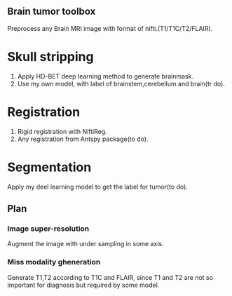 ## Brain tumor toolbox
Preprocess any Brain MRI image with format of nifti.(T1/T1C/T2/FLAIR).
# Skull stripping
1. Apply HD-BET deep learning method to generate brainmask.
2. Use my own model, with label of brainstem,cerebellum and brain(tr do).
# Registration
1. Rigid registration with NiftiReg.
2. Any registration from Antspy package(to do).
# Segmentation
Apply my deel learning model to get the label for tumor(to do).
## Plan
### Image super-resolution
Augment the image with under sampling in some axis.
### Miss modality gheneration
Generate T1,T2 according to T1C and FLAIR, since T1 and T2 are not so important for diagnosis but required by some model.
